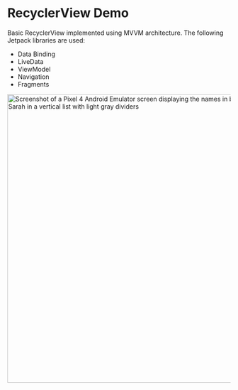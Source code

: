 # RecyclerView Demo
Basic RecyclerView implemented using MVVM architecture. The following Jetpack libraries are used: 
- Data Binding
- LiveData
- ViewModel
- Navigation
- Fragments

<img src='https://user-images.githubusercontent.com/11078178/132103984-4b86091f-7df6-4a80-81d7-484060f0ed9d.png' title='Screenshot of RecyclerView Demo' height='650px' width='' alt='Screenshot of a Pixel 4 Android Emulator screen displaying the names in black Bob, John, and Sarah in a vertical list with light gray dividers' />
